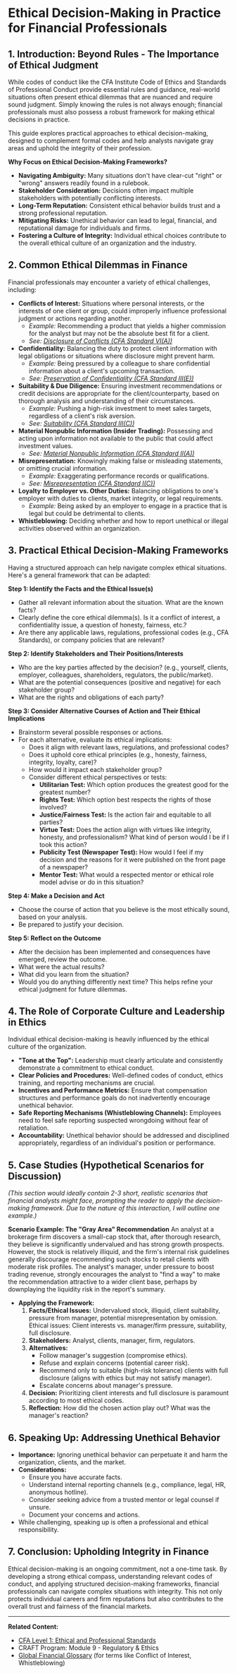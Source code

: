 # Ethical Decision-Making in Practice for Financial Professionals

## 1. Introduction: Beyond Rules - The Importance of Ethical Judgment

While codes of conduct like the CFA Institute Code of Ethics and Standards of Professional Conduct provide essential rules and guidance, real-world situations often present ethical dilemmas that are nuanced and require sound judgment. Simply knowing the rules is not always enough; financial professionals must also possess a robust framework for making ethical decisions in practice.

This guide explores practical approaches to ethical decision-making, designed to complement formal codes and help analysts navigate gray areas and uphold the integrity of their profession.

**Why Focus on Ethical Decision-Making Frameworks?**
*   **Navigating Ambiguity:** Many situations don't have clear-cut "right" or "wrong" answers readily found in a rulebook.
*   **Stakeholder Consideration:** Decisions often impact multiple stakeholders with potentially conflicting interests.
*   **Long-Term Reputation:** Consistent ethical behavior builds trust and a strong professional reputation.
*   **Mitigating Risks:** Unethical behavior can lead to legal, financial, and reputational damage for individuals and firms.
*   **Fostering a Culture of Integrity:** Individual ethical choices contribute to the overall ethical culture of an organization and the industry.

## 2. Common Ethical Dilemmas in Finance

Financial professionals may encounter a variety of ethical challenges, including:

*   **Conflicts of Interest:** Situations where personal interests, or the interests of one client or group, could improperly influence professional judgment or actions regarding another.
    *   *Example:* Recommending a product that yields a higher commission for the analyst but may not be the absolute best fit for a client.
    *   *See: [Disclosure of Conflicts (CFA Standard VI(A))](../../CFA/Level_1/Topic_Deep_Dives/Ethics_Professional_Standards.md#vi-conflicts-of-interest)*
*   **Confidentiality:** Balancing the duty to protect client information with legal obligations or situations where disclosure might prevent harm.
    *   *Example:* Being pressured by a colleague to share confidential information about a client's upcoming transaction.
    *   *See: [Preservation of Confidentiality (CFA Standard III(E))](../../CFA/Level_1/Topic_Deep_Dives/Ethics_Professional_Standards.md#iii-duties-to-clients)*
*   **Suitability & Due Diligence:** Ensuring investment recommendations or credit decisions are appropriate for the client/counterparty, based on thorough analysis and understanding of their circumstances.
    *   *Example:* Pushing a high-risk investment to meet sales targets, regardless of a client's risk aversion.
    *   *See: [Suitability (CFA Standard III(C))](../../CFA/Level_1/Topic_Deep_Dives/Ethics_Professional_Standards.md#iii-duties-to-clients)*
*   **Material Nonpublic Information (Insider Trading):** Possessing and acting upon information not available to the public that could affect investment values.
    *   *See: [Material Nonpublic Information (CFA Standard II(A))](../../CFA/Level_1/Topic_Deep_Dives/Ethics_Professional_Standards.md#ii-integrity-of-capital-markets)*
*   **Misrepresentation:** Knowingly making false or misleading statements, or omitting crucial information.
    *   *Example:* Exaggerating performance records or qualifications.
    *   *See: [Misrepresentation (CFA Standard I(C))](../../CFA/Level_1/Topic_Deep_Dives/Ethics_Professional_Standards.md#i-professionalism)*
*   **Loyalty to Employer vs. Other Duties:** Balancing obligations to one's employer with duties to clients, market integrity, or legal requirements.
    *   *Example:* Being asked by an employer to engage in a practice that is legal but could be detrimental to clients.
*   **Whistleblowing:** Deciding whether and how to report unethical or illegal activities observed within an organization.

## 3. Practical Ethical Decision-Making Frameworks

Having a structured approach can help navigate complex ethical situations. Here's a general framework that can be adapted:

**Step 1: Identify the Facts and the Ethical Issue(s)**
*   Gather all relevant information about the situation. What are the known facts?
*   Clearly define the core ethical dilemma(s). Is it a conflict of interest, a confidentiality issue, a question of honesty, fairness, etc.?
*   Are there any applicable laws, regulations, professional codes (e.g., CFA Standards), or company policies that are relevant?

**Step 2: Identify Stakeholders and Their Positions/Interests**
*   Who are the key parties affected by the decision? (e.g., yourself, clients, employer, colleagues, shareholders, regulators, the public/market).
*   What are the potential consequences (positive and negative) for each stakeholder group?
*   What are the rights and obligations of each party?

**Step 3: Consider Alternative Courses of Action and Their Ethical Implications**
*   Brainstorm several possible responses or actions.
*   For each alternative, evaluate its ethical implications:
    *   Does it align with relevant laws, regulations, and professional codes?
    *   Does it uphold core ethical principles (e.g., honesty, fairness, integrity, loyalty, care)?
    *   How would it impact each stakeholder group?
    *   Consider different ethical perspectives or tests:
        *   **Utilitarian Test:** Which option produces the greatest good for the greatest number?
        *   **Rights Test:** Which option best respects the rights of those involved?
        *   **Justice/Fairness Test:** Is the action fair and equitable to all parties?
        *   **Virtue Test:** Does the action align with virtues like integrity, honesty, and professionalism? What kind of person would I be if I took this action?
        *   **Publicity Test (Newspaper Test):** How would I feel if my decision and the reasons for it were published on the front page of a newspaper?
        *   **Mentor Test:** What would a respected mentor or ethical role model advise or do in this situation?

**Step 4: Make a Decision and Act**
*   Choose the course of action that you believe is the most ethically sound, based on your analysis.
*   Be prepared to justify your decision.

**Step 5: Reflect on the Outcome**
*   After the decision has been implemented and consequences have emerged, review the outcome.
*   What were the actual results?
*   What did you learn from the situation?
*   Would you do anything differently next time? This helps refine your ethical judgment for future dilemmas.

## 4. The Role of Corporate Culture and Leadership in Ethics

Individual ethical decision-making is heavily influenced by the ethical culture of the organization.
*   **"Tone at the Top":** Leadership must clearly articulate and consistently demonstrate a commitment to ethical conduct.
*   **Clear Policies and Procedures:** Well-defined codes of conduct, ethics training, and reporting mechanisms are crucial.
*   **Incentives and Performance Metrics:** Ensure that compensation structures and performance goals do not inadvertently encourage unethical behavior.
*   **Safe Reporting Mechanisms (Whistleblowing Channels):** Employees need to feel safe reporting suspected wrongdoing without fear of retaliation.
*   **Accountability:** Unethical behavior should be addressed and disciplined appropriately, regardless of an individual's position or performance.

## 5. Case Studies (Hypothetical Scenarios for Discussion)

*(This section would ideally contain 2-3 short, realistic scenarios that financial analysts might face, prompting the reader to apply the decision-making framework. Due to the nature of this interaction, I will outline one example.)*

**Scenario Example: The "Gray Area" Recommendation**
An analyst at a brokerage firm discovers a small-cap stock that, after thorough research, they believe is significantly undervalued and has strong growth prospects. However, the stock is relatively illiquid, and the firm's internal risk guidelines generally discourage recommending such stocks to retail clients with moderate risk profiles. The analyst's manager, under pressure to boost trading revenue, strongly encourages the analyst to "find a way" to make the recommendation attractive to a wider client base, perhaps by downplaying the liquidity risk in the report's summary.

*   **Applying the Framework:**
    1.  **Facts/Ethical Issues:** Undervalued stock, illiquid, client suitability, pressure from manager, potential misrepresentation by omission. Ethical issues: Client interests vs. manager/firm pressure, suitability, full disclosure.
    2.  **Stakeholders:** Analyst, clients, manager, firm, regulators.
    3.  **Alternatives:**
        *   Follow manager's suggestion (compromise ethics).
        *   Refuse and explain concerns (potential career risk).
        *   Recommend only to suitable (high-risk tolerance) clients with full disclosure (aligns with ethics but may not satisfy manager).
        *   Escalate concerns about manager's pressure.
    4.  **Decision:** Prioritizing client interests and full disclosure is paramount according to most ethical codes.
    5.  **Reflection:** How did the chosen action play out? What was the manager's reaction?

## 6. Speaking Up: Addressing Unethical Behavior

*   **Importance:** Ignoring unethical behavior can perpetuate it and harm the organization, clients, and the market.
*   **Considerations:**
    *   Ensure you have accurate facts.
    *   Understand internal reporting channels (e.g., compliance, legal, HR, anonymous hotline).
    *   Consider seeking advice from a trusted mentor or legal counsel if unsure.
    *   Document your concerns and actions.
*   While challenging, speaking up is often a professional and ethical responsibility.

## 7. Conclusion: Upholding Integrity in Finance

Ethical decision-making is an ongoing commitment, not a one-time task. By developing a strong ethical compass, understanding relevant codes of conduct, and applying structured decision-making frameworks, financial professionals can navigate complex situations with integrity. This not only protects individual careers and firm reputations but also contributes to the overall trust and fairness of the financial markets.

---
**Related Content:**
*   [CFA Level 1: Ethical and Professional Standards](../../CFA/Level_1/Topic_Deep_Dives/Ethics_Professional_Standards.md)
*   CRAFT Program: Module 9 - Regulatory & Ethics
*   [Global Financial Glossary](../../Global_Financial_Glossary.md) (for terms like Conflict of Interest, Whistleblowing)
